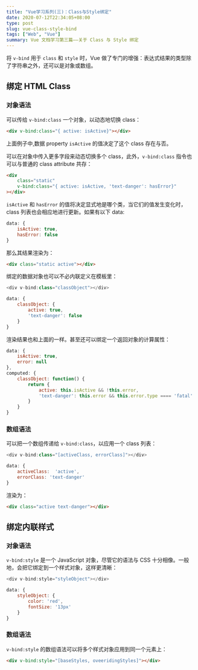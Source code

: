```yaml
---
title: "Vue学习系列(三)：Class与Style绑定"
date: 2020-07-12T22:34:05+08:00
type: post
slug: vue-class-style-bind
tags: ["Web", "Vue"]
summary: Vue 文档学习第三篇——关于 Class 与 Style 绑定	
---
```


将 `v-bind` 用于 `class` 和 `style` 时，Vue 做了专门的增强：表达式结果的类型除了字符串之外，还可以是对象或数组。

## 绑定 HTML Class

### 对象语法

可以传给 `v-bind:class` 一个对象，以动态地切换 class：

```html
<div v-bind:class="{ active: isActive}"></div>
```

上面例子中,数据 property `isActive` 的值决定了这个 class 存在与否。

可以在对象中传入更多字段来动态切换多个 class，此外，`v-bind:class` 指令也可以与普通的 class attribute 共存：

```html
<div 
	class="static" 
	v-bind:class="{ active: isActive, 'text-danger': hasError}"
></div>
```

`isActive` 和 `hasError` 的值将决定显式地是哪个类，当它们的值发生变化时，class 列表也会相应地进行更新。如果有以下 data:

```js
data: {
	isActive: true,
	hasError: false
}
```

那么其结果渲染为：

```html
<div class="static active"></div>
```

绑定的数据对象也可以不必内联定义在模板里：

```js
<div v-bind:class="classObject"></div>

data: {
	classObject: {
		active: true,
		'text-danger': false
	}
}
```

渲染结果也和上面的一样。甚至还可以绑定一个返回对象的计算属性：

```js
data: {
	isActive: true,
	error: null
},
computed: {
	classObject: function() {
		return {
			active: this.isActive && !this.error,
			'text-danger': this.error && this.error.type ==== 'fatal'
		}
	}
}
```

### 数组语法

可以把一个数组传递给 `v-bind:class`，以应用一个 class 列表：

```js
<div v-bind:class="[activeClass, errorClass]"></div>

data: {
	activeClass:  'active',
	errorClass: 'text-danger'
}
```

渲染为：

```html
<div class="active text-danger"></div>
```

## 绑定内联样式

### 对象语法

`v-bind:style` 是一个 JavaScript 对象，尽管它的语法与 CSS 十分相像。一般地，会把它绑定到一个样式对象，这样更清晰：

```js
<div v-bind:style="styleObject"></div>

data: {
	styleObject: {
		color: 'red',
		fontSize: '13px'
	}
}
```

### 数组语法

`v-bind:style` 的数组语法可以将多个样式对象应用到同一个元素上：

```html
<div v-bind:style="[baseStyles, oveeridingStyles]"></div>
```

###